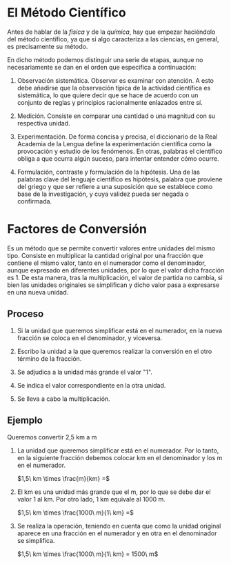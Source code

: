 # El Método Científico

Antes de hablar de la *física* y de la *química*, hay que empezar haciéndolo del método científico, ya que si algo caracteriza a las ciencias, en general, es precisamente su método. 

En dicho método podemos distinguir una serie de etapas, aunque no necesariamente se dan en el orden que especifica a continuación:

1. Observación sistemática. Observar es examinar con atención. A esto debe añadirse que la observación típica de la actividad científica es sistemática, lo que quiere decir que se hace de acuerdo con un conjunto de reglas y principios racionalmente enlazados entre sí.

2. Medición. Consiste en comparar una cantidad o una magnitud con su respectiva unidad.

3. Experimentación. De forma concisa y precisa, el diccionario de la Real Academia de la Lengua define la experimentación científica como la provocación y estudio de los fenómenos. En otras, palabras el científico obliga a que ocurra algún suceso, para intentar entender cómo ocurre.

4. Formulación, contraste y formulación de la hipótesis. Una de las palabras clave del lenguaje científico es hipótesis, palabra que proviene del griego y que ser refiere a una suposición que se establece como base de la investigación, y cuya validez pueda ser negada o confirmada.

# Factores de Conversión

Es un método que se permite convertir valores entre unidades del mismo tipo. Consiste en multiplicar la cantidad original por una fracción que contiene el mismo valor, tanto en el numerador como el denominador, aunque expresado en diferentes unidades, por lo que el valor dicha fracción es 1. De esta manera, tras la multiplicación, el valor de partida no cambia, si bien las unidades originales se simplifican y dicho valor pasa a expresarse en una nueva unidad.

## Proceso 

1. Si la unidad que queremos simplificar está en el numerador, en la nueva fracción se coloca en el denominador, y viceversa.

2. Escribo la unidad a la que queremos realizar la conversión en el otro término de la fracción.

3. Se adjudica a la unidad más grande el valor "1".

4. Se indica el valor correspondiente en la otra unidad.

5. Se lleva a cabo la multiplicación.

## Ejemplo

Queremos convertir 2,5 km a m

1. La unidad que queremos simplificar está en el numerador. Por lo tanto, en la siguiente fracción debemos colocar km en el denominador y los m en el numerador.

	$1,5\ km \times \frac{m}{km} =$
	
2. El km es una unidad más grande que el m, por lo que se debe dar el valor 1 al km. Por otro lado, 1 km equivale al 1000 m.
	
	$1,5\ km \times \frac{1000\ m}{1\ km} =$
	
3. Se realiza la operación, teniendo en cuenta que como la unidad original aparece en una fracción en el numerador y en otra en el denominador se simplifica.

	$1,5\ km \times \frac{1000\ m}{1\ km} = 1500\ m$